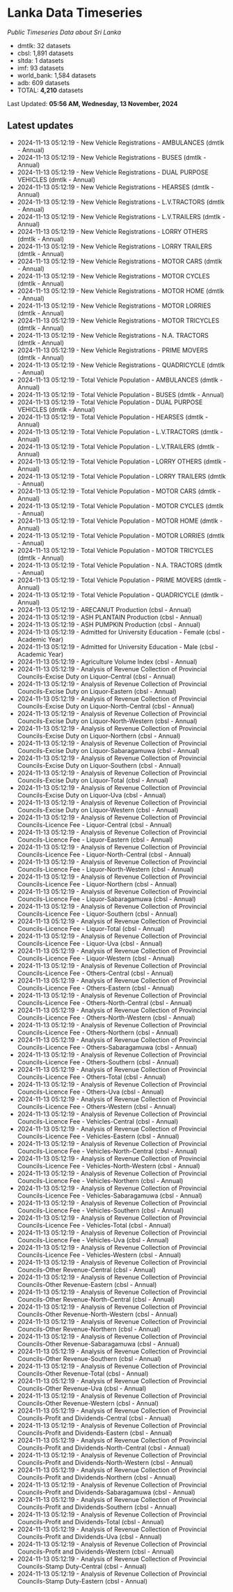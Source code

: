# Lanka Data Timeseries
*Public Timeseries Data about Sri Lanka*

* dmtlk: 32 datasets
* cbsl: 1,891 datasets
* sltda: 1 datasets
* imf: 93 datasets
* world_bank: 1,584 datasets
* adb: 609 datasets
* TOTAL: **4,210** datasets

Last Updated: **05:56 AM, Wednesday, 13 November, 2024**

## Latest updates

* 2024-11-13 05:12:19 - New Vehicle Registrations - AMBULANCES (dmtlk - Annual)
* 2024-11-13 05:12:19 - New Vehicle Registrations - BUSES (dmtlk - Annual)
* 2024-11-13 05:12:19 - New Vehicle Registrations - DUAL PURPOSE VEHICLES (dmtlk - Annual)
* 2024-11-13 05:12:19 - New Vehicle Registrations - HEARSES (dmtlk - Annual)
* 2024-11-13 05:12:19 - New Vehicle Registrations - L.V.TRACTORS (dmtlk - Annual)
* 2024-11-13 05:12:19 - New Vehicle Registrations - L.V.TRAILERS (dmtlk - Annual)
* 2024-11-13 05:12:19 - New Vehicle Registrations - LORRY OTHERS (dmtlk - Annual)
* 2024-11-13 05:12:19 - New Vehicle Registrations - LORRY TRAILERS (dmtlk - Annual)
* 2024-11-13 05:12:19 - New Vehicle Registrations - MOTOR CARS (dmtlk - Annual)
* 2024-11-13 05:12:19 - New Vehicle Registrations - MOTOR CYCLES (dmtlk - Annual)
* 2024-11-13 05:12:19 - New Vehicle Registrations - MOTOR HOME (dmtlk - Annual)
* 2024-11-13 05:12:19 - New Vehicle Registrations - MOTOR LORRIES (dmtlk - Annual)
* 2024-11-13 05:12:19 - New Vehicle Registrations - MOTOR TRICYCLES (dmtlk - Annual)
* 2024-11-13 05:12:19 - New Vehicle Registrations - N.A. TRACTORS (dmtlk - Annual)
* 2024-11-13 05:12:19 - New Vehicle Registrations - PRIME MOVERS (dmtlk - Annual)
* 2024-11-13 05:12:19 - New Vehicle Registrations - QUADRICYCLE (dmtlk - Annual)
* 2024-11-13 05:12:19 - Total Vehicle Population - AMBULANCES (dmtlk - Annual)
* 2024-11-13 05:12:19 - Total Vehicle Population - BUSES (dmtlk - Annual)
* 2024-11-13 05:12:19 - Total Vehicle Population - DUAL PURPOSE VEHICLES (dmtlk - Annual)
* 2024-11-13 05:12:19 - Total Vehicle Population - HEARSES (dmtlk - Annual)
* 2024-11-13 05:12:19 - Total Vehicle Population - L.V.TRACTORS (dmtlk - Annual)
* 2024-11-13 05:12:19 - Total Vehicle Population - L.V.TRAILERS (dmtlk - Annual)
* 2024-11-13 05:12:19 - Total Vehicle Population - LORRY OTHERS (dmtlk - Annual)
* 2024-11-13 05:12:19 - Total Vehicle Population - LORRY TRAILERS (dmtlk - Annual)
* 2024-11-13 05:12:19 - Total Vehicle Population - MOTOR CARS (dmtlk - Annual)
* 2024-11-13 05:12:19 - Total Vehicle Population - MOTOR CYCLES (dmtlk - Annual)
* 2024-11-13 05:12:19 - Total Vehicle Population - MOTOR HOME (dmtlk - Annual)
* 2024-11-13 05:12:19 - Total Vehicle Population - MOTOR LORRIES (dmtlk - Annual)
* 2024-11-13 05:12:19 - Total Vehicle Population - MOTOR TRICYCLES (dmtlk - Annual)
* 2024-11-13 05:12:19 - Total Vehicle Population - N.A. TRACTORS (dmtlk - Annual)
* 2024-11-13 05:12:19 - Total Vehicle Population - PRIME MOVERS (dmtlk - Annual)
* 2024-11-13 05:12:19 - Total Vehicle Population - QUADRICYCLE (dmtlk - Annual)
* 2024-11-13 05:12:19 - ARECANUT Production (cbsl - Annual)
* 2024-11-13 05:12:19 - ASH PLANTAIN Production (cbsl - Annual)
* 2024-11-13 05:12:19 - ASH PUMPKIN Production (cbsl - Annual)
* 2024-11-13 05:12:19 - Admitted for University Education - Female (cbsl - Academic Year)
* 2024-11-13 05:12:19 - Admitted for University Education - Male (cbsl - Academic Year)
* 2024-11-13 05:12:19 - Agriculture Volume Index (cbsl - Annual)
* 2024-11-13 05:12:19 - Analysis of Revenue Collection of Provincial Councils-Excise Duty on Liquor-Central (cbsl - Annual)
* 2024-11-13 05:12:19 - Analysis of Revenue Collection of Provincial Councils-Excise Duty on Liquor-Eastern (cbsl - Annual)
* 2024-11-13 05:12:19 - Analysis of Revenue Collection of Provincial Councils-Excise Duty on Liquor-North-Central (cbsl - Annual)
* 2024-11-13 05:12:19 - Analysis of Revenue Collection of Provincial Councils-Excise Duty on Liquor-North-Western (cbsl - Annual)
* 2024-11-13 05:12:19 - Analysis of Revenue Collection of Provincial Councils-Excise Duty on Liquor-Northern (cbsl - Annual)
* 2024-11-13 05:12:19 - Analysis of Revenue Collection of Provincial Councils-Excise Duty on Liquor-Sabaragamuwa (cbsl - Annual)
* 2024-11-13 05:12:19 - Analysis of Revenue Collection of Provincial Councils-Excise Duty on Liquor-Southern (cbsl - Annual)
* 2024-11-13 05:12:19 - Analysis of Revenue Collection of Provincial Councils-Excise Duty on Liquor-Total (cbsl - Annual)
* 2024-11-13 05:12:19 - Analysis of Revenue Collection of Provincial Councils-Excise Duty on Liquor-Uva (cbsl - Annual)
* 2024-11-13 05:12:19 - Analysis of Revenue Collection of Provincial Councils-Excise Duty on Liquor-Western (cbsl - Annual)
* 2024-11-13 05:12:19 - Analysis of Revenue Collection of Provincial Councils-Licence Fee - Liquor-Central (cbsl - Annual)
* 2024-11-13 05:12:19 - Analysis of Revenue Collection of Provincial Councils-Licence Fee - Liquor-Eastern (cbsl - Annual)
* 2024-11-13 05:12:19 - Analysis of Revenue Collection of Provincial Councils-Licence Fee - Liquor-North-Central (cbsl - Annual)
* 2024-11-13 05:12:19 - Analysis of Revenue Collection of Provincial Councils-Licence Fee - Liquor-North-Western (cbsl - Annual)
* 2024-11-13 05:12:19 - Analysis of Revenue Collection of Provincial Councils-Licence Fee - Liquor-Northern (cbsl - Annual)
* 2024-11-13 05:12:19 - Analysis of Revenue Collection of Provincial Councils-Licence Fee - Liquor-Sabaragamuwa (cbsl - Annual)
* 2024-11-13 05:12:19 - Analysis of Revenue Collection of Provincial Councils-Licence Fee - Liquor-Southern (cbsl - Annual)
* 2024-11-13 05:12:19 - Analysis of Revenue Collection of Provincial Councils-Licence Fee - Liquor-Total (cbsl - Annual)
* 2024-11-13 05:12:19 - Analysis of Revenue Collection of Provincial Councils-Licence Fee - Liquor-Uva (cbsl - Annual)
* 2024-11-13 05:12:19 - Analysis of Revenue Collection of Provincial Councils-Licence Fee - Liquor-Western (cbsl - Annual)
* 2024-11-13 05:12:19 - Analysis of Revenue Collection of Provincial Councils-Licence Fee - Others-Central (cbsl - Annual)
* 2024-11-13 05:12:19 - Analysis of Revenue Collection of Provincial Councils-Licence Fee - Others-Eastern (cbsl - Annual)
* 2024-11-13 05:12:19 - Analysis of Revenue Collection of Provincial Councils-Licence Fee - Others-North-Central (cbsl - Annual)
* 2024-11-13 05:12:19 - Analysis of Revenue Collection of Provincial Councils-Licence Fee - Others-North-Western (cbsl - Annual)
* 2024-11-13 05:12:19 - Analysis of Revenue Collection of Provincial Councils-Licence Fee - Others-Northern (cbsl - Annual)
* 2024-11-13 05:12:19 - Analysis of Revenue Collection of Provincial Councils-Licence Fee - Others-Sabaragamuwa (cbsl - Annual)
* 2024-11-13 05:12:19 - Analysis of Revenue Collection of Provincial Councils-Licence Fee - Others-Southern (cbsl - Annual)
* 2024-11-13 05:12:19 - Analysis of Revenue Collection of Provincial Councils-Licence Fee - Others-Total (cbsl - Annual)
* 2024-11-13 05:12:19 - Analysis of Revenue Collection of Provincial Councils-Licence Fee - Others-Uva (cbsl - Annual)
* 2024-11-13 05:12:19 - Analysis of Revenue Collection of Provincial Councils-Licence Fee - Others-Western (cbsl - Annual)
* 2024-11-13 05:12:19 - Analysis of Revenue Collection of Provincial Councils-Licence Fee - Vehicles-Central (cbsl - Annual)
* 2024-11-13 05:12:19 - Analysis of Revenue Collection of Provincial Councils-Licence Fee - Vehicles-Eastern (cbsl - Annual)
* 2024-11-13 05:12:19 - Analysis of Revenue Collection of Provincial Councils-Licence Fee - Vehicles-North-Central (cbsl - Annual)
* 2024-11-13 05:12:19 - Analysis of Revenue Collection of Provincial Councils-Licence Fee - Vehicles-North-Western (cbsl - Annual)
* 2024-11-13 05:12:19 - Analysis of Revenue Collection of Provincial Councils-Licence Fee - Vehicles-Northern (cbsl - Annual)
* 2024-11-13 05:12:19 - Analysis of Revenue Collection of Provincial Councils-Licence Fee - Vehicles-Sabaragamuwa (cbsl - Annual)
* 2024-11-13 05:12:19 - Analysis of Revenue Collection of Provincial Councils-Licence Fee - Vehicles-Southern (cbsl - Annual)
* 2024-11-13 05:12:19 - Analysis of Revenue Collection of Provincial Councils-Licence Fee - Vehicles-Total (cbsl - Annual)
* 2024-11-13 05:12:19 - Analysis of Revenue Collection of Provincial Councils-Licence Fee - Vehicles-Uva (cbsl - Annual)
* 2024-11-13 05:12:19 - Analysis of Revenue Collection of Provincial Councils-Licence Fee - Vehicles-Western (cbsl - Annual)
* 2024-11-13 05:12:19 - Analysis of Revenue Collection of Provincial Councils-Other Revenue-Central (cbsl - Annual)
* 2024-11-13 05:12:19 - Analysis of Revenue Collection of Provincial Councils-Other Revenue-Eastern (cbsl - Annual)
* 2024-11-13 05:12:19 - Analysis of Revenue Collection of Provincial Councils-Other Revenue-North-Central (cbsl - Annual)
* 2024-11-13 05:12:19 - Analysis of Revenue Collection of Provincial Councils-Other Revenue-North-Western (cbsl - Annual)
* 2024-11-13 05:12:19 - Analysis of Revenue Collection of Provincial Councils-Other Revenue-Northern (cbsl - Annual)
* 2024-11-13 05:12:19 - Analysis of Revenue Collection of Provincial Councils-Other Revenue-Sabaragamuwa (cbsl - Annual)
* 2024-11-13 05:12:19 - Analysis of Revenue Collection of Provincial Councils-Other Revenue-Southern (cbsl - Annual)
* 2024-11-13 05:12:19 - Analysis of Revenue Collection of Provincial Councils-Other Revenue-Total (cbsl - Annual)
* 2024-11-13 05:12:19 - Analysis of Revenue Collection of Provincial Councils-Other Revenue-Uva (cbsl - Annual)
* 2024-11-13 05:12:19 - Analysis of Revenue Collection of Provincial Councils-Other Revenue-Western (cbsl - Annual)
* 2024-11-13 05:12:19 - Analysis of Revenue Collection of Provincial Councils-Profit and Dividends-Central (cbsl - Annual)
* 2024-11-13 05:12:19 - Analysis of Revenue Collection of Provincial Councils-Profit and Dividends-Eastern (cbsl - Annual)
* 2024-11-13 05:12:19 - Analysis of Revenue Collection of Provincial Councils-Profit and Dividends-North-Central (cbsl - Annual)
* 2024-11-13 05:12:19 - Analysis of Revenue Collection of Provincial Councils-Profit and Dividends-North-Western (cbsl - Annual)
* 2024-11-13 05:12:19 - Analysis of Revenue Collection of Provincial Councils-Profit and Dividends-Northern (cbsl - Annual)
* 2024-11-13 05:12:19 - Analysis of Revenue Collection of Provincial Councils-Profit and Dividends-Sabaragamuwa (cbsl - Annual)
* 2024-11-13 05:12:19 - Analysis of Revenue Collection of Provincial Councils-Profit and Dividends-Southern (cbsl - Annual)
* 2024-11-13 05:12:19 - Analysis of Revenue Collection of Provincial Councils-Profit and Dividends-Total (cbsl - Annual)
* 2024-11-13 05:12:19 - Analysis of Revenue Collection of Provincial Councils-Profit and Dividends-Uva (cbsl - Annual)
* 2024-11-13 05:12:19 - Analysis of Revenue Collection of Provincial Councils-Profit and Dividends-Western (cbsl - Annual)
* 2024-11-13 05:12:19 - Analysis of Revenue Collection of Provincial Councils-Stamp Duty-Central (cbsl - Annual)
* 2024-11-13 05:12:19 - Analysis of Revenue Collection of Provincial Councils-Stamp Duty-Eastern (cbsl - Annual)